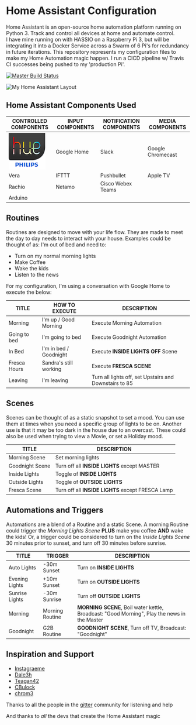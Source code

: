# Home Assistant Configuration

Home Assistant is an open-source home automation platform running on Python 3. Track and control all devices at home and automate control.  
I have mine running on with HASSIO on a Raspberry Pi 3, but will be integrating it into a Docker Service across a Swarm of 6 Pi's for redundancy in future iterations. This repository represents my configuration files to make my Home Automation magic happen. I run a CICD pipeline w/ Travis CI successes being pushed to my 'production Pi'.

[![Master Build Status](https://travis-ci.org/mrreyes512/HomeAssistant.svg?branch=master)](https://travis-ci.org/mrreyes512/HomeAssistant)

![My Home Assistant Layout](www/layout-Smarthome.png)

## Home Assistant Components Used

| **CONTROLLED COMPONENTS** | **INPUT COMPONENTS** | **NOTIFICATION COMPONENTS** | **MEDIA COMPONENTS** |
|---|----|---|---|
| ![Philips Hue][philips_hue] | Google Home | Slack | Google Chromecast |
| Vera | IFTTT | Pushbullet | Apple TV |
| Rachio | Netamo | Cisco Webex Teams | |
| Arduino | | | |

[philips_hue]: www/logo-Hue.png


## Routines
Routines are designed to move with your life flow. They are made to meet the day to day needs to interact with your house.
Examples could be thought of as: I'm out of bed and need to:
* Turn on my normal morning lights
* Make Coffee
* Wake the kids
* Listen to the news

For my configuration, I'm using a conversation with Google Home to execute the below:

| TITLE | HOW TO EXECUTE | DESCRIPTION |
|---|---|---|
| Morning | I'm up / Good Morning | Execute Morning Automation |
| Going to bed | I'm going to bed | Execute Goodnight Automation |
| In Bed | I'm in bed / Goodnight | Execute **INSIDE LIGHTS OFF** Scene
| Fresca Hours | Sandra's still working | Execute **FRESCA SCENE** |
| Leaving | I'm leaving | Turn all lights off, set Upstairs and Downstairs to 85 |

## Scenes
Scenes can be thought of as a static snapshot to set a mood. You can use them at times when you need a specific group of lights to be on. Another use is that it may be too dark in the house due to an overcast. These could also be used when trying to view a Movie, or set a Holiday mood.

| TITLE | DESCRIPTION |
|---|---|
| Morning Scene | Set morning lights |
| Goodnight Scene | Turn off all **INSIDE LIGHTS** except MASTER |
| Inside Lights  | Toggle of **INSIDE LIGHTS** |
| Outside Lights | Toggle of **OUTSIDE LIGHTS** |
| Fresca Scene | Turn off all **INSIDE LIGHTS** except FRESCA Lamp |

## Automations and Triggers
Automations are a blend of a Routine and a static Scene. A morning Routine could trigger the _Morning Lights Scene_ **PLUS** make you coffee **AND** wake the kids! Or, a trigger could be considered to turn on the _Inside Lights Scene_ 30 minutes prior to sunset, and turn off 30 minutes before sunrise.

| TITLE | TRIGGER | DESCRIPTION |
|---|---|---|
| Auto Lights | -30m Sunset | Turn on **INSIDE LIGHTS** |
| Evening Lights | +10m Sunset | Turn on **OUTSIDE LIGHTS** |
| Sunrise Lights | -30m Sunrise | Turn off **OUTSIDE LIGHTS** |
| Morning | Morning Routine | **MORNING SCENE**, Boil water kettle, Broadcast: "Good Morning", Play the news in the Master |
| Goodnight | G2B Routine | **GOODNIGHT SCENE**, Turn off TV, Broadcast: "Goodnight" |

## Inspiration and Support

- [Instagraeme](https://github.com/Instagraeme/Home-Assistant-Configuration/raw/master/HomeAssistant.gif)
- [Dale3h](https://github.com/dale3h/homeassistant-config)
- [Teagan42](https://github.com/Teagan42/HomeAssistantConfig)
- [CBulock](https://github.com/cbulock/home-assistant-configs)
- [chrom3](https://github.com/chrom3)

Thanks to all the people in the [gitter](https://gitter.im/home-assistant/home-assistant) community for listening and help

And thanks to *all* the devs that create the Home Assistant magic
